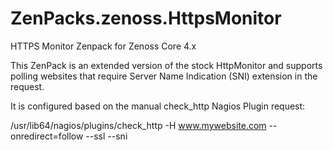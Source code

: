 # ZenPacks.zenoss.HttpsMonitor
HTTPS Monitor Zenpack for Zenoss Core 4.x

This ZenPack is an extended version of the stock HttpMonitor and supports polling websites that require Server Name Indication (SNI) extension in the request.

It is configured based on the manual check_http Nagios Plugin request:

/usr/lib64/nagios/plugins/check_http -H www.mywebsite.com --onredirect=follow --ssl --sni



